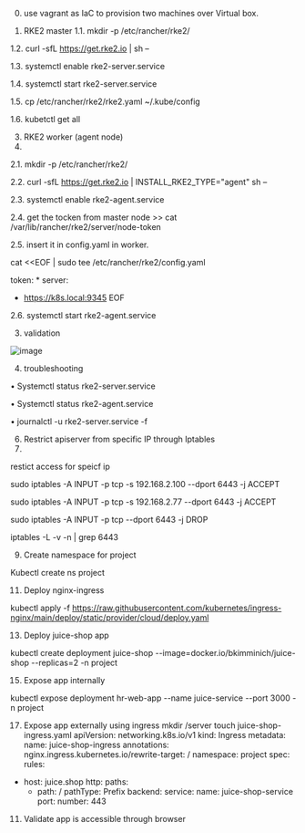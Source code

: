 
0.	use vagrant as IaC to provision two machines  over Virtual box.

1.	RKE2 master 
1.1.	mkdir -p /etc/rancher/rke2/
  	
1.2.	curl -sfL https://get.rke2.io | sh –

1.3.	systemctl enable rke2-server.service

1.4.	systemctl start rke2-server.service

1.5.	cp /etc/rancher/rke2/rke2.yaml  ~/.kube/config

1.6.	kubetctl get all


3.	RKE2 worker (agent node)
4.	
2.1.	 mkdir -p /etc/rancher/rke2/
  	
2.2.	curl -sfL https://get.rke2.io | INSTALL_RKE2_TYPE="agent" sh –

2.3.	systemctl enable rke2-agent.service

2.4.	get the tocken from master node >> cat /var/lib/rancher/rke2/server/node-token

2.5.	insert it in config.yaml in worker.

cat <<EOF | sudo tee /etc/rancher/rke2/config.yaml

token: *
server:
  - https://k8s.local:9345
EOF

2.6.	systemctl start rke2-agent.service


3.	validation 
 
![image](https://github.com/user-attachments/assets/ab17b2ce-1959-41ef-bec6-5ef89eb5550b)



4.	troubleshooting
   
•	Systemctl status rke2-server.service

•	Systemctl status rke2-agent.service

•	journalctl -u rke2-server.service -f


6.	Restrict apiserver from specific IP through Iptables
7.	
restict access for speicf ip

sudo iptables -A INPUT -p tcp -s 192.168.2.100 --dport 6443 -j ACCEPT

sudo iptables -A INPUT -p tcp -s 192.168.2.77 --dport 6443 -j ACCEPT

sudo iptables -A INPUT -p tcp --dport 6443 -j DROP

iptables -L -v -n | grep 6443	

 
9.	Create namespace for project

   
Kubectl create ns project

 
11.	Deploy nginx-ingress

kubectl apply -f https://raw.githubusercontent.com/kubernetes/ingress-nginx/main/deploy/static/provider/cloud/deploy.yaml

13.	Deploy juice-shop app
   
kubectl create deployment juice-shop  --image=docker.io/bkimminich/juice-shop --replicas=2 -n project

15.	Expose app internally

kubectl expose deployment hr-web-app --name juice-service  --port 3000 -n project

 






17.	Expose app externally using ingress
mkdir /server
touch juice-shop-ingress.yaml
apiVersion: networking.k8s.io/v1
kind: Ingress
metadata:
  name: juice-shop-ingress
  annotations:
    nginx.ingress.kubernetes.io/rewrite-target: /
  namespace: project
spec:
  rules:
  - host: juice.shop
    http:
      paths:
      - path: /
        pathType: Prefix
        backend:
          service:
            name: juice-shop-service
            port:
              number: 443

 
11.	Validate app is accessible through browser
 

